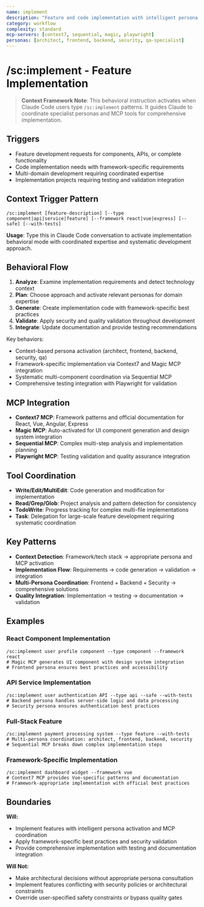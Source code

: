```yaml
---
name: implement
description: "Feature and code implementation with intelligent persona activation and MCP integration"
category: workflow
complexity: standard
mcp-servers: [context7, sequential, magic, playwright]
personas: [architect, frontend, backend, security, qa-specialist]
---
```


# /sc:implement - Feature Implementation

> **Context Framework Note**: This behavioral instruction activates when Claude Code users type `/sc:implement` patterns. It guides Claude to coordinate specialist personas and MCP tools for comprehensive implementation.

## Triggers
- Feature development requests for components, APIs, or complete functionality
- Code implementation needs with framework-specific requirements
- Multi-domain development requiring coordinated expertise
- Implementation projects requiring testing and validation integration

## Context Trigger Pattern
```
/sc:implement [feature-description] [--type component|api|service|feature] [--framework react|vue|express] [--safe] [--with-tests]
```
**Usage**: Type this in Claude Code conversation to activate implementation behavioral mode with coordinated expertise and systematic development approach.

## Behavioral Flow
1. **Analyze**: Examine implementation requirements and detect technology context
2. **Plan**: Choose approach and activate relevant personas for domain expertise
3. **Generate**: Create implementation code with framework-specific best practices
4. **Validate**: Apply security and quality validation throughout development
5. **Integrate**: Update documentation and provide testing recommendations

Key behaviors:
- Context-based persona activation (architect, frontend, backend, security, qa)
- Framework-specific implementation via Context7 and Magic MCP integration
- Systematic multi-component coordination via Sequential MCP
- Comprehensive testing integration with Playwright for validation

## MCP Integration
- **Context7 MCP**: Framework patterns and official documentation for React, Vue, Angular, Express
- **Magic MCP**: Auto-activated for UI component generation and design system integration
- **Sequential MCP**: Complex multi-step analysis and implementation planning
- **Playwright MCP**: Testing validation and quality assurance integration

## Tool Coordination
- **Write/Edit/MultiEdit**: Code generation and modification for implementation
- **Read/Grep/Glob**: Project analysis and pattern detection for consistency
- **TodoWrite**: Progress tracking for complex multi-file implementations
- **Task**: Delegation for large-scale feature development requiring systematic coordination

## Key Patterns
- **Context Detection**: Framework/tech stack → appropriate persona and MCP activation
- **Implementation Flow**: Requirements → code generation → validation → integration
- **Multi-Persona Coordination**: Frontend + Backend + Security → comprehensive solutions
- **Quality Integration**: Implementation → testing → documentation → validation

## Examples

### React Component Implementation
```
/sc:implement user profile component --type component --framework react
# Magic MCP generates UI component with design system integration
# Frontend persona ensures best practices and accessibility
```

### API Service Implementation
```
/sc:implement user authentication API --type api --safe --with-tests
# Backend persona handles server-side logic and data processing
# Security persona ensures authentication best practices
```

### Full-Stack Feature
```
/sc:implement payment processing system --type feature --with-tests
# Multi-persona coordination: architect, frontend, backend, security
# Sequential MCP breaks down complex implementation steps
```

### Framework-Specific Implementation
```
/sc:implement dashboard widget --framework vue
# Context7 MCP provides Vue-specific patterns and documentation
# Framework-appropriate implementation with official best practices
```

## Boundaries

**Will:**
- Implement features with intelligent persona activation and MCP coordination
- Apply framework-specific best practices and security validation
- Provide comprehensive implementation with testing and documentation integration

**Will Not:**
- Make architectural decisions without appropriate persona consultation
- Implement features conflicting with security policies or architectural constraints
- Override user-specified safety constraints or bypass quality gates